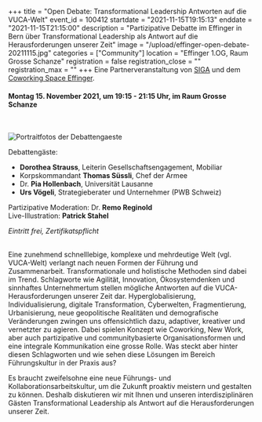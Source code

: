 +++
title = "Open Debate: Transformational Leadership Antworten auf die VUCA-Welt"
event_id = 100412
startdate = "2021-11-15T19:15:13"
enddate = "2021-11-15T21:15:00"
description = "Partizipative Debatte im Effinger in Bern über Transformational Leadership als Antwort auf die Herausforderungen unserer Zeit"
image = "/upload/effinger-open-debate-20211115.jpg"
categories = ["Community"]
location = "Effinger 1.OG, Raum Grosse Schanze"
registration = false
registration_close = ""
registration_max = ""
+++
Eine Partnerveranstaltung von [SIGA](https://www.globalaffairs.ch/) und dem [Coworking Space Effinger](https://www.effinger.ch/).

#### **Montag 15. November 2021, um 19:15 - 21:15 Uhr**, im Raum Grosse Schanze

<br> 

![Portraitfotos der Debattengaeste](/upload/effinger-open-debate-20211115.jpg)

Debattengäste:

* **Dorothea Strauss**, Leiterin Gesellschaftsengagement, Mobiliar
* Korpskommandant **Thomas Süssli**, Chef der Armee
* Dr. **Pia Hollenbach**, Universität Lausanne
* **Urs Vögeli**, Strategieberater und Unternehmer (PWB Schweiz) ﻿

Partizipative Moderation: Dr. **Remo Reginold**
<br> Live-Illustration: **Patrick Stahel**

<em>Eintritt frei, Zertifikatspflicht</em>
﻿
<br>
<br>

Eine zunehmend schnelllebige, komplexe und mehrdeutige Welt (vgl. VUCA-Welt) verlangt nach neuen Formen der Führung und Zusammenarbeit. Transformationale und holistische Methoden sind dabei im Trend. Schlagworte wie Agilität, Innovation, Ökosystemdenken und sinnhaftes Unternehmertum stellen mögliche Antworten auf die VUCA-Herausforderungen unserer Zeit dar. Hyperglobalisierung, Individualisierung, digitale Transformation, Cyberwelten, Fragmentierung, Urbanisierung, neue geopolitische Realitäten und demografische Veränderungen zwingen uns offensichtlich dazu, adaptiver, kreativer und vernetzter zu agieren. Dabei spielen Konzept wie Coworking, New Work, aber auch partizipative und communitybasierte Organisationsformen und eine integrale Kommunikation eine grosse Rolle. Was steckt aber hinter diesen Schlagworten und wie sehen diese Lösungen im Bereich Führungskultur in der Praxis aus?

Es braucht zweifelsohne eine neue Führungs- und Kollaborationsarbeitskultur, um die Zukunft proaktiv meistern und gestalten zu können. Deshalb diskutieren wir mit Ihnen und unseren interdisziplinären Gästen Transformational Leadership als Antwort auf die Herausforderungen unserer Zeit.